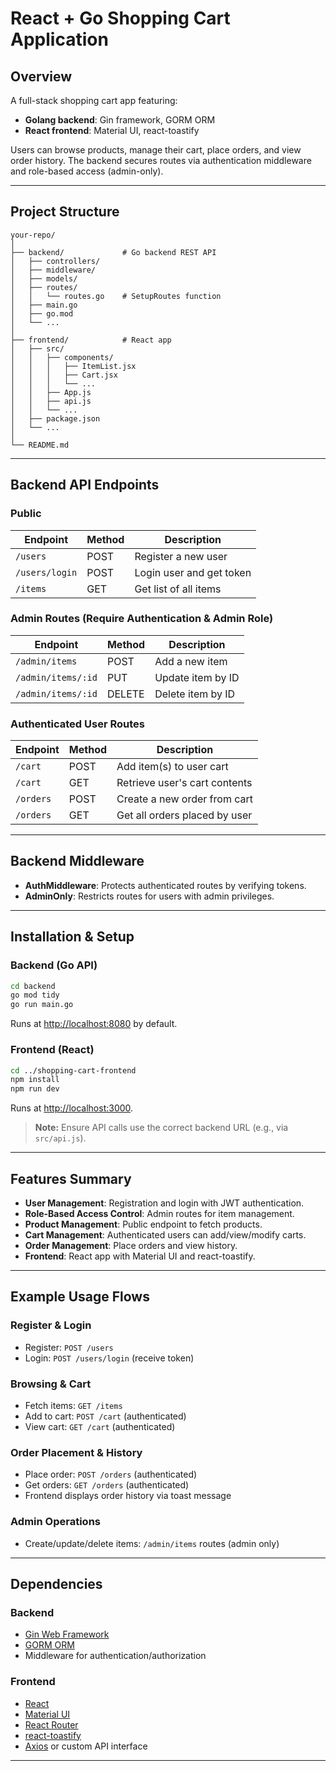 # React + Go Shopping Cart Application

## Overview

A full-stack shopping cart app featuring:

- **Golang backend**: Gin framework, GORM ORM
- **React frontend**: Material UI, react-toastify

Users can browse products, manage their cart, place orders, and view order history. The backend secures routes via authentication middleware and role-based access (admin-only).

---

## Project Structure

```
your-repo/
│
├── backend/             # Go backend REST API
│   ├── controllers/
│   ├── middleware/
│   ├── models/
│   ├── routes/
│   │   └── routes.go    # SetupRoutes function
│   ├── main.go
│   ├── go.mod
│   └── ...
│
├── frontend/            # React app
│   ├── src/
│   │   ├── components/
│   │   │   ├── ItemList.jsx
│   │   │   ├── Cart.jsx
│   │   │   └── ...
│   │   ├── App.js
│   │   ├── api.js
│   │   └── ...
│   ├── package.json
│   └── ...
│
└── README.md
```

---

## Backend API Endpoints

### Public

| Endpoint        | Method | Description                |
|-----------------|--------|----------------------------|
| `/users`        | POST   | Register a new user        |
| `/users/login`  | POST   | Login user and get token   |
| `/items`        | GET    | Get list of all items      |

### Admin Routes (Require Authentication & Admin Role)

| Endpoint                | Method | Description           |
|-------------------------|--------|-----------------------|
| `/admin/items`          | POST   | Add a new item        |
| `/admin/items/:id`      | PUT    | Update item by ID     |
| `/admin/items/:id`      | DELETE | Delete item by ID     |

### Authenticated User Routes

| Endpoint      | Method | Description                    |
|---------------|--------|--------------------------------|
| `/cart`       | POST   | Add item(s) to user cart       |
| `/cart`       | GET    | Retrieve user's cart contents  |
| `/orders`     | POST   | Create a new order from cart   |
| `/orders`     | GET    | Get all orders placed by user  |

---

## Backend Middleware

- **AuthMiddleware**: Protects authenticated routes by verifying tokens.
- **AdminOnly**: Restricts routes for users with admin privileges.

---

## Installation & Setup

### Backend (Go API)

```bash
cd backend
go mod tidy
go run main.go
```
Runs at [http://localhost:8080](http://localhost:8080) by default.

### Frontend (React)

```bash
cd ../shopping-cart-frontend
npm install
npm run dev
```
Runs at [http://localhost:3000](http://localhost:3000).

> **Note:** Ensure API calls use the correct backend URL (e.g., via `src/api.js`).

---

## Features Summary

- **User Management**: Registration and login with JWT authentication.
- **Role-Based Access Control**: Admin routes for item management.
- **Product Management**: Public endpoint to fetch products.
- **Cart Management**: Authenticated users can add/view/modify carts.
- **Order Management**: Place orders and view history.
- **Frontend**: React app with Material UI and react-toastify.

---

## Example Usage Flows

### Register & Login

- Register: `POST /users`
- Login: `POST /users/login` (receive token)

### Browsing & Cart

- Fetch items: `GET /items`
- Add to cart: `POST /cart` (authenticated)
- View cart: `GET /cart` (authenticated)

### Order Placement & History

- Place order: `POST /orders` (authenticated)
- Get orders: `GET /orders` (authenticated)
- Frontend displays order history via toast message

### Admin Operations

- Create/update/delete items: `/admin/items` routes (admin only)

---

## Dependencies

### Backend

- [Gin Web Framework](https://github.com/gin-gonic/gin)
- [GORM ORM](https://gorm.io/gorm)
- Middleware for authentication/authorization

### Frontend

- [React](https://react.dev/)
- [Material UI](https://mui.com/)
- [React Router](https://reactrouter.com/)
- [react-toastify](https://fkhadra.github.io/react-toastify/)
- [Axios](https://axios-http.com/) or custom API interface

---